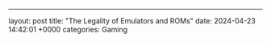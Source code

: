 ---
layout: post
title: "The Legality of Emulators and ROMs"
date:   2024-04-23 14:42:01 +0000
categories: Gaming
